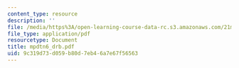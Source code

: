 ```yaml
---
content_type: resource
description: ''
file: /media/https%3A/open-learning-course-data-rc.s3.amazonaws.com/21m-735-technical-design-scenery-mechanisms-and-special-effects-spring-2004/9c319d73d059b80d7eb46a7e67f56563_mpdtn6_drb.pdf
file_type: application/pdf
resourcetype: Document
title: mpdtn6_drb.pdf
uid: 9c319d73-d059-b80d-7eb4-6a7e67f56563
---
```

